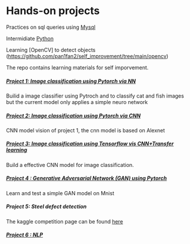 # Hands-on projects

Practices on sql queries using [Mysql](https://github.com/pan1fan2/self_improvement/tree/main/Mysql)

Intermidiate [Python](https://github.com/pan1fan2/self_improvement/tree/main/python)

Learning [OpenCV] to detect objects (https://github.com/pan1fan2/self_improvement/tree/main/opencv)

The repo contains learning materials for self imporvement. 

##### [Project 1: Image classification using Pytorch via NN](https://github.com/pan1fan2/self_improvement/tree/main/project1)

Builid a image classifier using Pytroch and to classify cat and fish images but the current model only applies a simple neuro network

##### [Project 2: Image classification using Pytorch via CNN](https://github.com/pan1fan2/self_improvement/tree/main/project2)

CNN model vision of project 1, the cnn model is based on Alexnet

##### [Project 3: Image classification using Tensorflow vis CNN+Transfer learning](https://github.com/pan1fan2/self_improvement/tree/main/project3)

Build a effective CNN model for image classification. 

##### [Project 4 : Generative Adversarial Network (GAN) using Pytorch](https://github.com/pan1fan2/self_improvement/tree/main/project4)

Learn and test a simple GAN model on Mnist

##### Project 5: Steel defect detection

The kaggle competition page can be found [here](https://www.kaggle.com/c/severstal-steel-defect-detection/overview)

##### [Project 6 : NLP](https://github.com/pan1fan2/self_improvement/tree/main/project6)

